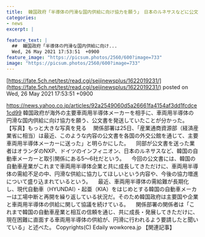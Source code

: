```yaml
---
title:  韓国政府「半導体の円滑な国内供給に向け協力を願う」　日本のルネサスなどに公文書を発送していた  
categories:
- news
excerpt: |
  
feature_text: |
  ##  韓国政府「半導体の円滑な国内供給に向け...
  Wed, 26 May 2021 17:53:51  +0900
feature_image: "https://picsum.photos/2560/600?image=733"
image: "https://picsum.photos/2560/600?image=733"
---
```


[https://fate.5ch.net/test/read.cgi/seijinewsplus/1622019231/](https://fate.5ch.net/test/read.cgi/seijinewsplus/1622019231/)
posted on Wed, 26 May 2021 17:53:51  +0900

<!--more-->

https://news.yahoo.co.jp/articles/92a2549060d5a26661fa4154af3dd1fcdce1cd99 韓国政府が海外の主要車両用半導体メーカーを相手に、車両用半導体の円滑な国内供給に向け協力を願う、公文書を発送していたことが分かった。 【写真】もっと大きな写真を見る 　関係部署は25日、「産業通商資源部（経済産業省に相当）は最近、このような内容の公文書を各国の外交公館を通じて、主要車両用半導体メーカーに送った」と明らかにした。 　同部が公文書を送った業者はオランダのNXP、ドイツのインフィニオン、日本のルネサスなど、韓国の自動車メーカーと取引関係にある5〜6社だという。 　今回の公文書には、韓国の自動車産業がこれまで車両用半導体企業と共に成長してきただけに、車両用半導体の需給不足の中、円滑な供給に協力してほしいという内容や、今後の協力増進について盛り込まれているという。 　最近、車両用半導体の需給難が長期化し、現代自動車（HYUNDAI）・起亜（KIA）をはじめとする韓国の自動車メーカーは工場中断と再開を繰り返している状況だ。そのため韓国政府は主要国や企業と車両用半導体の供給に関して協議を続けている。 　関係部署の関係者は「これまで韓国の自動車産業と相互の信頼を通じ、共に成長・発展してきただけに、現在困難に直面する車両用半導体の供給が、円滑に行われるよう要請したと聞いている」と述べた。 Copyrights(C) Edaily wowkorea.jp 【関連記事】
